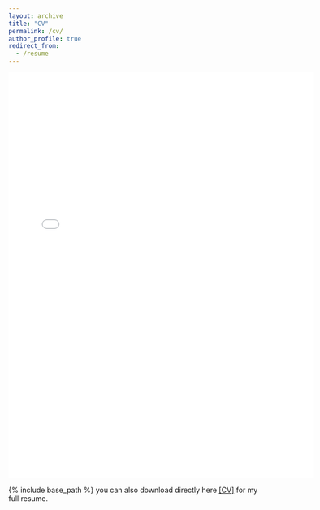 ```yaml
---
layout: archive
title: "CV"
permalink: /cv/
author_profile: true
redirect_from:
  - /resume
---
```



<iframe src="{{ '/files/cv_takuya_kurihana_latest.pdf' | relative_url }}" width="600" height="800" style="border: none;"></iframe>

{% include base_path %}
you can also download directly here [\[CV\]](https://takglobus.github.io/takuyakurihana.github.io/files/cv_takuya_kurihana_latest.pdf) for my full resume. 

